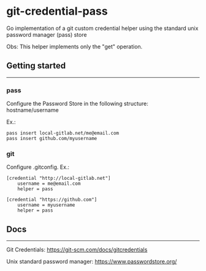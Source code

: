 # git-credential-pass
Go implementation of a git custom credential helper using the standard unix password manager (pass) store

Obs: This helper implements only the "get" operation.

## Getting started

---
### pass
Configure the Password Store in the following structure: hostname/username

Ex.: 
```
pass insert local-gitlab.net/me@email.com
pass insert github.com/myusername
```

### git
Configure .gitconfig. Ex.:
```
[credential "http://local-gitlab.net"]
    username = me@email.com
    helper = pass

[credential "https://github.com"]
    username = myusername
    helper = pass
```

## Docs

---
Git Credentials: https://git-scm.com/docs/gitcredentials

Unix standard password manager: https://www.passwordstore.org/